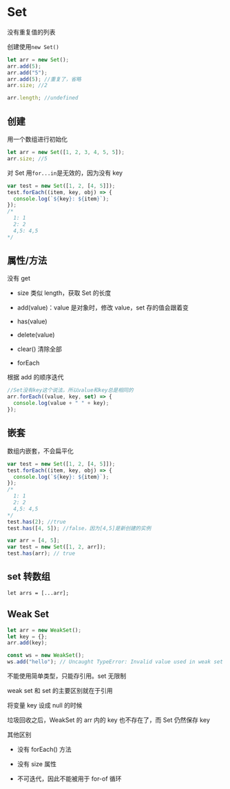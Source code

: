 # Set

没有重复值的列表

创建使用`new Set()`

```js
let arr = new Set();
arr.add(5);
arr.add("5");
arr.add(5); //重复了，省略
arr.size; //2

arr.length; //undefined
```

## 创建

用一个数组进行初始化

```js
let arr = new Set([1, 2, 3, 4, 5, 5]);
arr.size; //5
```

对 Set 用`for...in`是无效的，因为没有 key

```js
var test = new Set([1, 2, [4, 5]]);
test.forEach((item, key, obj) => {
  console.log(`${key}: ${item}`);
});
/* 
  1: 1
  2: 2
  4,5: 4,5 
*/
```

## 属性/方法

没有 get

- size 类似 length，获取 Set 的长度

- add(value)：value 是对象时，修改 value，set 存的值会跟着变

- has(value)

- delete(value)

- clear() 清除全部

- forEach

根据 add 的顺序迭代

```js
//Set没有key这个说法，所以value和key总是相同的
arr.forEach((value, key, set) => {
  console.log(value + " " + key);
});
```

## 嵌套

数组内嵌套，不会扁平化

```js
var test = new Set([1, 2, [4, 5]]);
test.forEach((item, key, obj) => {
  console.log(`${key}: ${item}`);
});
/* 
  1: 1
  2: 2
  4,5: 4,5 
*/
test.has(2); //true
test.has([4, 5]); //false，因为[4,5]是新创建的实例
```

```js
var arr = [4, 5];
var test = new Set([1, 2, arr]);
test.has(arr); // true
```

## set 转数组

`let arrs = [...arr];`

## Weak Set

```js
let arr = new WeakSet();
let key = {};
arr.add(key);
```

```js
const ws = new WeakSet();
ws.add("hello"); // Uncaught TypeError: Invalid value used in weak set
```

不能使用简单类型，只能存引用。set 无限制

weak set 和 set 的主要区别就在于引用

将变量 key 设成 null 的时候

垃圾回收之后，WeakSet 的 arr 内的 key 也不存在了，而 Set 仍然保存 key

其他区别

- 没有 forEach() 方法

- 没有 size 属性

- 不可迭代，因此不能被用于 for-of 循环
